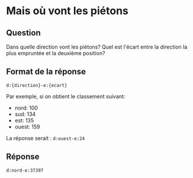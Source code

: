 # Mais où vont les piétons

## Question

Dans quelle direction vont les piétons? Quel est l'écart entre la direction la plus empruntée et la deuxième position?

## Format de la réponse

`d:{direction}-e:{ecart}`

Par exemple, si on obtient le classement suivant:

- nord: 100
- sud: 134
- est: 135
- ouest: 159

La réponse serait : `d:ouest-e:24`

## Réponse

`d:nord-e:37397`
